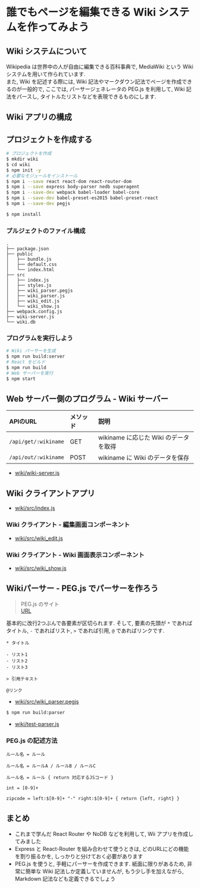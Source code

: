 # 誰でもページを編集できる Wiki システムを作ってみよう
## Wiki システムについて
Wikipedia は世界中の人が自由に編集できる百科事典で, MediaWiki という Wiki システムを用いて作られています.<br>
また, Wiki を記述する際には, Wiki 記法やマークダウン記法でページを作成できるのが一般的で,
ここでは, パーサージェネレータの PEG.js を利用して, Wiki 記法をパースし, タイトルたリストなどを表現できるものにします.

## Wiki アプリの構成

## プロジェクトを作成する

```bash
# プロジェクトを作成
$ mkdir wiki
$ cd wiki
$ npm init -y
# 必要なモジュールをインストール
$ npm i --save react react-dom react-router-dom
$ npm i --save express body-parser nedb superagent
$ npm i --save-dev webpack babel-loader babel-core
$ npm i --save-dev babel-preset-es2015 babel-preset-react
$ npm i --save-dev pegjs
```

```bash
$ npm install
```

### プルジェクトのファイル構成

```text
.
├── package.json
├── public
│   ├── bundle.js
│   ├── default.css
│   └── index.html
├── src
│   ├── index.js
│   ├── styles.js
│   ├── wiki_parser.pegjs
│   ├── wiki_parser.js
│   ├── wiki_edit.js
│   └── wiki_show.js
├── webpack.config.js
├── wiki-server.js
└── wiki.db
```

### プログラムを実行しよう

```bash
# Wiki パーサーを生成
$ npm run build:server
# React をビルド
$ npm run build
# Web サーバーを実行
$ npm start
```

## Web サーバー側のプログラム - Wiki サーバー

|APIのURL|メソッド|説明|
|:--|:--|:--|
|`/api/get/:wikiname`|GET|wikiname に応じた Wiki のデータを取得|
|`/api/out/:wikiname`|POST|wikiname に Wiki のデータを保存|

- [wiki/wiki-server.js](examples/wiki/wiki-server.js)

## Wiki クライアントアプリ
- [wiki/src/index.js](examples/wiki/src/index.js)

### Wiki クライアント - 編集画面コンポーネント
- [wiki/src/wiki_edit.js](examples/wiki/src/wiki_edit.js)

### Wiki クライアント - Wiki 画面表示コンポーネント
- [wiki/src/wiki_show.js](examples/wiki/src/wiki_show.js)

## Wikiパーサー - PEG.js でパーサーを作ろう

> PEG.js のサイト<br>
> [URL](https://pegjs.org/)

基本的に改行2つぶんで各要素が区切られます.
そして, 要素の先頭が `*` であればタイトル, `-` であればリスト, `>` であれば引用, `@` であればリンクです.

```text
* タイトル

- リスト1
- リスト2
- リスト3

> 引用テキスト

@リンク
```

- [wiki/src/wiki_parser.pegjs](examples/wiki/src/wiki_parser.pegjs)

```bash
$ npm run build:parser
```

- [wiki/test-parser.js](examples/wiki/test-parser.js)

### PEG.js の記述方法

```text
ルール名 = ルール
```

```text
ルール名 = ルールA / ルールB / ルールC
```

```text
ルール名 = ルール { return 対応するJSコード }
```

```text
int = [0-9]+
```

```text
zipcode = left:$[0-9]+ "-" right:$[0-9]+ { return {left, right} }
```

## まとめ
- これまで学んだ React Router や NoDB などを利用して, Wii アプリを作成してみました
- Express と React-Router を組み合わせて使うときは, どのURLにどの機能を割り振るかを, しっかりと分けておく必要があります
- PEG.js を使うと, 手軽にパーサーを作成できます. 
  紙面に限りがあるため, 非常に簡単な Wiki 記法しか定義していませんが, もう少し手を加えながら, Markdown 記法なども定義できるでしょう
